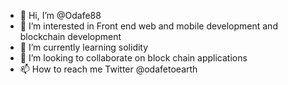 - 👋 Hi, I’m @Odafe88
- 👀 I’m interested in Front end web and mobile development and blockchain development
- 🌱 I’m currently learning solidity
- 💞️ I’m looking to collaborate on block chain applications
- 📫 How to reach me Twitter @odafetoearth

<!---
Odafe88/Odafe88 is a ✨ special ✨ repository because its `README.md` (this file) appears on your GitHub profile.
You can click the Preview link to take a look at your changes.
--->
